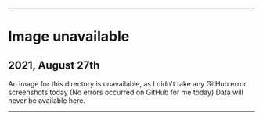 
***

# Image unavailable

## 2021, August 27th

An image for this directory is unavailable, as I didn't take any GitHub error screenshots today (No errors occurred on GitHub for me today) Data will never be available here.

***
